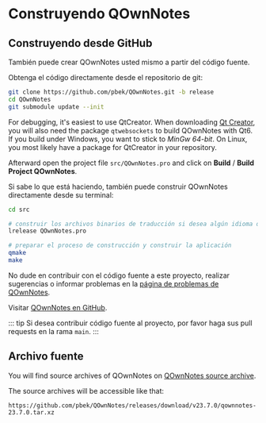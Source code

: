 # Construyendo QOwnNotes

## Construyendo desde GitHub

También puede crear QOwnNotes usted mismo a partir del código fuente.

Obtenga el código directamente desde el repositorio de git:

```bash
git clone https://github.com/pbek/QOwnNotes.git -b release
cd QOwnNotes
git submodule update --init
```

For debugging, it's easiest to use QtCreator. When downloading [Qt Creator](https://www.qt.io/download-qt-installer-oss), you will also need the package `qtwebsockets` to build QOwnNotes with Qt6. If you build under Windows, you want to stick to *MinGw 64-bit*. On Linux, you most likely have a package for QtCreator in your repository.

Afterward open the project file `src/QOwnNotes.pro` and click on **Build** / **Build Project QOwnNotes**.

Si sabe lo que está haciendo, también puede construir QOwnNotes directamente desde su terminal:

```bash
cd src

# construir los archivos binarios de traducción si desea algún idioma distinto al inglés
lrelease QOwnNotes.pro

# preparar el proceso de construcción y construir la aplicación
qmake
make
```

No dude en contribuir con el código fuente a este proyecto, realizar sugerencias o informar problemas en la [página de problemas de QOwnNotes](https://github.com/pbek/QOwnNotes/issues).

Visitar [QOwnNotes en GitHub](https://github.com/pbek/QOwnNotes).

::: tip
Si desea contribuir código fuente al proyecto, por favor haga sus pull requests en la rama `main`.
:::

## Archivo fuente

You will find source archives of QOwnNotes on [QOwnNotes source archive](https://github.com/pbek/QOwnNotes/releases).

The source archives will be accessible like that:

`https://github.com/pbek/QOwnNotes/releases/download/v23.7.0/qownnotes-23.7.0.tar.xz`
